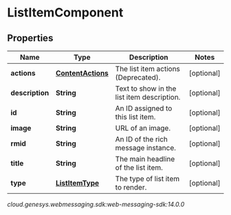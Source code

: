 # ListItemComponent


## Properties

| Name | Type | Description | Notes |
| ------------ | ------------- | ------------- | ------------- |
| **actions** | [**ContentActions**](ContentActions) | The list item actions (Deprecated). |  [optional] |
| **description** | **String** | Text to show in the list item description. |  [optional] |
| **id** | **String** | An ID assigned to this list item. |  [optional] |
| **image** | **String** | URL of an image. |  [optional] |
| **rmid** | **String** | An ID of the rich message instance. |  [optional] |
| **title** | **String** | The main headline of the list item. |  [optional] |
| **type** | [**ListItemType**](ListItemType) | The type of list item to render. |  [optional] |




_cloud.genesys.webmessaging.sdk:web-messaging-sdk:14.0.0_
